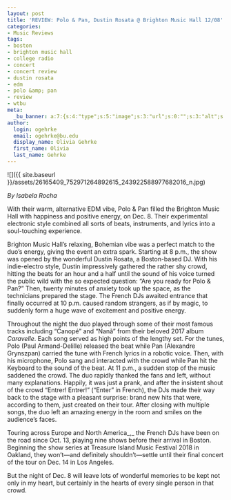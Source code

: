 ```yaml
---
layout: post
title: 'REVIEW: Polo & Pan, Dustin Rosata @ Brighton Music Hall 12/08'
categories:
- Music Reviews
tags:
- boston
- brighton music hall
- college radio
- concert
- concert review
- dustin rosata
- edm
- polo &amp; pan
- review
- wtbu
meta:
  _bu_banner: a:7:{s:4:"type";s:5:"image";s:3:"url";s:0:"";s:3:"alt";s:0:"";s:7:"post_id";s:0:"";s:4:"html";s:0:"";s:8:"position";s:12:"contentWidth";s:7:"caption";s:0:"";}
author:
  login: ogehrke
  email: ogehrke@bu.edu
  display_name: Olivia Gehrke
  first_name: Olivia
  last_name: Gehrke
---
```

![]({{ site.baseurl }}/assets/26165409_752971264892615_243922588977682016_n.jpg)

_By Isabela Rocha_

With their warm, alternative EDM vibe, Polo & Pan filled the Brighton Music Hall with happiness and positive energy, on Dec. 8. Their experimental electronic style combined all sorts of beats, instruments, and lyrics into a soul-touching experience.

Brighton Music Hall’s relaxing, Bohemian vibe was a perfect match to the duo’s energy, giving the event an extra spark. Starting at 8 p.m., the show was opened by the wonderful Dustin Rosata, a Boston-based DJ. With his indie-electro style, Dustin impressively gathered the rather shy crowd, hitting the beats for an hour and a half until the sound of his voice turned the public wild with the so expected question: “Are you ready for Polo & Pan?” Then, twenty minutes of anxiety took up the space, as the technicians prepared the stage. The French DJs awaited entrance that finally occurred at 10 p.m. caused random strangers, as if by magic, to suddenly form a huge wave of excitement and positive energy.

Throughout the night the duo played through some of their most famous tracks including “Canopé” and “Nanã” from their beloved 2017 album _Caravelle_. Each song served as high points of the lengthy set. For the tunes, Polo (Paul Armand-Delille) released the beat while Pan (Alexandre Grynszpan) carried the tune with French lyrics in a robotic voice. Then, with his microphone, Polo sang and interacted with the crowd while Pan hit the Keyboard to the sound of the beat. At 11 p.m., a sudden stop of the music saddened the crowd. The duo rapidly thanked the fans and left, without many explanations. Happily, it was just a prank, and after the insistent shout of the crowd “Entrer! Entrer!” (“Enter” in French), the DJs made their way back to the stage with a pleasant surprise: brand new hits that were, according to them, just created on their tour. After closing with multiple songs, the duo left an amazing energy in the room and smiles on the audience’s faces.

Touring across Europe and North America_,_ the French DJs have been on the road since Oct. 13, playing nine shows before their arrival in Boston. Beginning the show series at Treasure Island Music Festival 2018 in Oakland, they won’t—and definitely shouldn’t—settle until their final concert of the tour on Dec. 14 in Los Angeles.

But the night of Dec. 8 will leave lots of wonderful memories to be kept not only in my heart, but certainly in the hearts of every single person in that crowd.